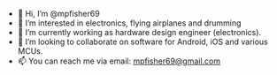 - 👋 Hi, I’m @mpfisher69
- 👀 I’m interested in electronics, flying airplanes and drumming
- 🌱 I’m currently working as hardware design engineer (electronics).
- 💞️ I’m looking to collaborate on software for Android, iOS and various MCUs.
- 📫 You can reach me via email: mpfisher69@gmail.com

<!---
mpfisher69/mpfisher69 is a ✨ special ✨ repository because its `README.md` (this file) appears on your GitHub profile.
You can click the Preview link to take a look at your changes.
--->
